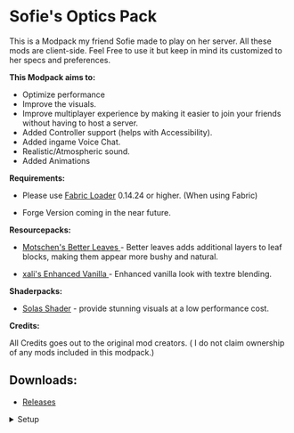 # Sofie's Optics Pack

This is a Modpack my friend Sofie made to play on her server. All these mods are client-side. Feel Free to use it but keep in mind its customized to her specs and preferences.

**This Modpack aims to:**

- Optimize performance 
- Improve the visuals. 
- Improve multiplayer experience by making it easier to join your friends without having to host a server. 
- Added Controller support (helps with Accessibility).
- Added ingame Voice Chat.
- Realistic/Atmospheric sound.
- Added Animations

**Requirements:**

- Please use [Fabric Loader](https://fabricmc.net/) 0.14.24 or higher. (When using Fabric)

- Forge Version coming in the near future.

**Resourcepacks:**

- [Motschen's Better Leaves
](https://modrinth.com/resourcepack/better-leaves) - Better leaves adds additional layers to leaf blocks, making them appear more bushy and natural.

- [xali's Enhanced Vanilla
](https://modrinth.com/resourcepack/xalis-enhanced-vanilla) - Enhanced vanilla look with textre blending.

**Shaderpacks:**

- [Solas Shader](https://modrinth.com/shader/solas-shader) - provide stunning visuals at a low performance cost.

**Credits:**

All Credits goes out to the original mod creators. ( I do not claim ownership of any mods included in this modpack.)

## Downloads:

- [Releases](https://github.com/Memory-Lag/Sofie-s-Optics-Pack/releases/tag/ModPack)

<details>
<summary>Setup</summary>

- *Coming Soon*

</details>
 
